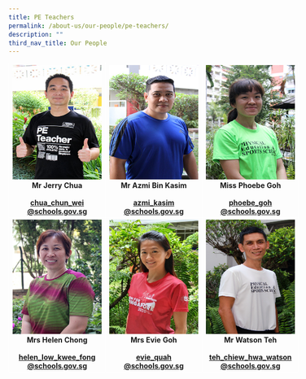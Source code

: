 ```yaml
---
title: PE Teachers
permalink: /about-us/our-people/pe-teachers/
description: ""
third_nav_title: Our People
---
```

<table style="border-collapse:collapse;border-spacing:0;table-layout: fixed; width: 581px" class="tg">
	<thead>
		<tr>
<th style="border-color:#ffffff;border-style:solid;border-width:1px;text-align:center;">
				<img src="/images/Mr%20Jerry%20Chua_optimisedforweb.jpg" width="175" height="225">
				<br>Mr Jerry Chua<br><br>
				<a href="mailto:chua_chun_wei@schools.gov.sg">chua_chun_wei<br>@schools.gov.sg</a><br>
</th>
			
<th style="border-color:#ffffff;border-style:solid;border-width:1px;text-align:center;">
				<img src="/images/Mr%20Azmi_optimisedforweb.jpg" width="175" height="225">
				<br>Mr Azmi Bin Kasim<br><br>
	<a href="mailto:azmi_kasim@schools.gov.sg">azmi_kasim<br>@schools.gov.sg</a><br>
</th>
			
<th style="border-color:#ffffff;border-style:solid;border-width:1px;text-align:center;">
				<img src="/images/Miss_Goh_Phoebe_optimisedforweb.jpg" width="175" height="225">
				<br>Miss Phoebe Goh<br><br>
				<a href="mailto:phoebe_goh@schools.gov.sg">phoebe_goh<br>@schools.gov.sg</a><br>
</th></tr>
	</thead>

<th style="border-color:#ffffff;border-style:solid;border-width:1px;text-align:center;">
				<img src="/images/Mrs%20Helen%20Chong.jpg" width="175" height="225">
				<br>Mrs Helen Chong<br><br>
				<a href="mailto:helen_low_kwee_fong@schools.gov.sg">helen_low_kwee_fong<br>@schools.gov.sg</a><br>
</th>

<th style="border-color:#ffffff;border-style:solid;border-width:1px;text-align:center;">
				<img src="/images/Mrs%20Evie%20Goh%209%20cropped.jpg" width="175" height="225">
				<br>Mrs Evie Goh<br><br>
				<a href="mailto:evie_quah@schools.gov.sg">evie_quah<br>@schools.gov.sg</a><br>
</th>
			
<th style="border-color:#ffffff;border-style:solid;border-width:1px;text-align:center;">
				<img src="/images/Mr%20Watson%20Tay%20cropped.jpg" width="175" height="225">
				<br>Mr Watson Teh<br><br>
				<a href="mailto:teh_chiew_hwa_watson@schools.gov.sg">teh_chiew_hwa_watson<br>@schools.gov.sg</a><br>
</th>			
			</tbody>
			</table>